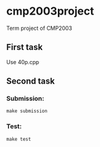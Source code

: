 # cmp2003project
Term project of CMP2003

## First task

Use 40p.cpp

## Second task

### Submission:
```
make submission
```

### Test:
```
make test
```
